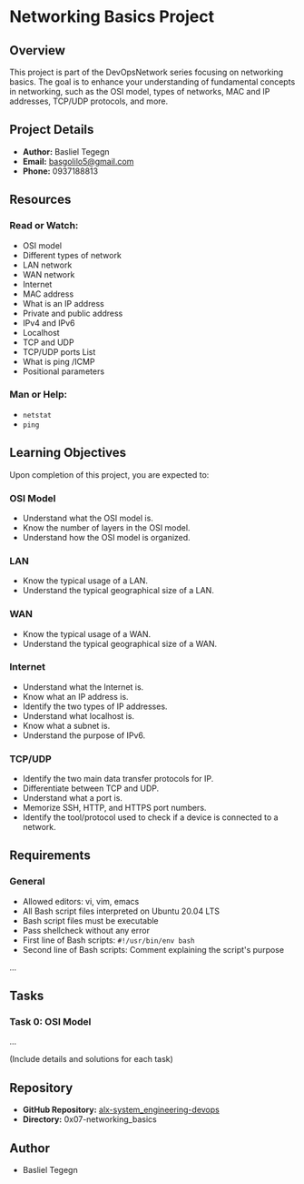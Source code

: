 # Networking Basics Project

## Overview

This project is part of the DevOpsNetwork series focusing on networking basics. The goal is to enhance your understanding of fundamental concepts in networking, such as the OSI model, types of networks, MAC and IP addresses, TCP/UDP protocols, and more.

## Project Details

- **Author:** Basliel Tegegn
- **Email:** basgolilo5@gmail.com
- **Phone:** 0937188813

## Resources

### Read or Watch:

- OSI model
- Different types of network
- LAN network
- WAN network
- Internet
- MAC address
- What is an IP address
- Private and public address
- IPv4 and IPv6
- Localhost
- TCP and UDP
- TCP/UDP ports List
- What is ping /ICMP
- Positional parameters

### Man or Help:

- `netstat`
- `ping`

## Learning Objectives

Upon completion of this project, you are expected to:

### OSI Model

- Understand what the OSI model is.
- Know the number of layers in the OSI model.
- Understand how the OSI model is organized.

### LAN

- Know the typical usage of a LAN.
- Understand the typical geographical size of a LAN.

### WAN

- Know the typical usage of a WAN.
- Understand the typical geographical size of a WAN.

### Internet

- Understand what the Internet is.
- Know what an IP address is.
- Identify the two types of IP addresses.
- Understand what localhost is.
- Know what a subnet is.
- Understand the purpose of IPv6.

### TCP/UDP

- Identify the two main data transfer protocols for IP.
- Differentiate between TCP and UDP.
- Understand what a port is.
- Memorize SSH, HTTP, and HTTPS port numbers.
- Identify the tool/protocol used to check if a device is connected to a network.


## Requirements

### General

- Allowed editors: vi, vim, emacs
- All Bash script files interpreted on Ubuntu 20.04 LTS
- Bash script files must be executable
- Pass shellcheck without any error
- First line of Bash scripts: `#!/usr/bin/env bash`
- Second line of Bash scripts: Comment explaining the script's purpose

...


## Tasks

### Task 0: OSI Model

...

(Include details and solutions for each task)

## Repository

- **GitHub Repository:** [alx-system_engineering-devops]()
- **Directory:** 0x07-networking_basics

## Author

- Basliel Tegegn



